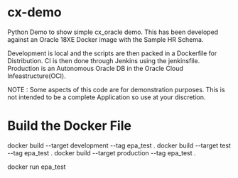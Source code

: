 # cx-demo

Python Demo to show simple cx_oracle demo. This has been developed against an Oracle 18XE Docker image with the Sample HR Schema.

Development is local and the scripts are then packed in a Dockerfile for Distribution. CI is then done through Jenkins using the jenkinsfile. Production is an Autonomous Oracle DB in the Oracle Cloud Infeastructure(OCI).

NOTE : Some aspects of this code are for demonstration purposes. This is not intended to be a complete Application so use at your discretion.

# Build the Docker File

docker build --target development --tag epa_test .
docker build --target test --tag epa_test .
docker build --target production --tag epa_test .

docker run epa_test

